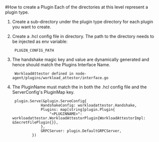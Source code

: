 #How to create a Plugin
Each of the directories at this level represent a plugin type. 
1. Create a sub-directory under the plugin type directory for each plugin you want to create.
2. Create a <pluginName>.hcl config file in <conf> directory.
    The path to the <conf> directory needs to be injected as  env variable:
        
        PLUGIN_CONFIG_PATH
3. The handshake magic key and value are dynamically generated and hence should match the Plugins Interface Name.
        
        WorkloadAttestor defined in node-agent/plugins/workload_attestor/interface.go
4. The PluginName must match the in both the .hcl config file and the ServerConfig's PluginMap key.
        
        plugin.Serve(&plugin.ServeConfig{
            		HandshakeConfig: workloadattestor.Handshake,
            		Plugins: map[string]plugin.Plugin{
            			"<PLUGINNAME>": workloadattestor.WorkloadAttestorPlugin{WorkloadAttestorImpl: &SecretFilePlugin{}},
            		},
            		GRPCServer: plugin.DefaultGRPCServer,
            	})
            
